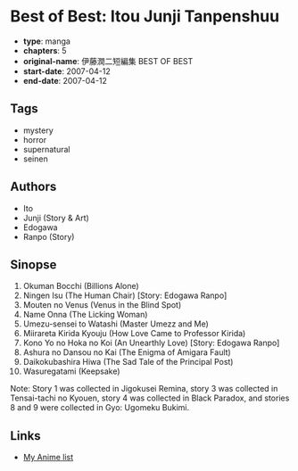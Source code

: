 # Best of Best: Itou Junji Tanpenshuu

-   **type**: manga
-   **chapters**: 5
-   **original-name**: 伊藤潤二短編集 BEST OF BEST
-   **start-date**: 2007-04-12
-   **end-date**: 2007-04-12

## Tags

-   mystery
-   horror
-   supernatural
-   seinen

## Authors

-   Ito
-   Junji (Story & Art)
-   Edogawa
-   Ranpo (Story)

## Sinopse

1. Okuman Bocchi (Billions Alone)
2. Ningen Isu (The Human Chair) [Story: Edogawa Ranpo]
3. Mouten no Venus (Venus in the Blind Spot)
4. Name Onna (The Licking Woman)
5. Umezu-sensei to Watashi (Master Umezz and Me)
6. Miirareta Kirida Kyouju (How Love Came to Professor Kirida)
7. Kono Yo no Hoka no Koi (An Unearthly Love) [Story: Edogawa Ranpo]
8. Ashura no Dansou no Kai (The Enigma of Amigara Fault)
9. Daikokubashira Hiwa (The Sad Tale of the Principal Post)
10. Wasuregatami (Keepsake)

Note: Story 1 was collected in Jigokusei Remina, story 3 was collected in Tensai-tachi no Kyouen, story 4 was collected in Black Paradox, and stories 8 and 9 were collected in Gyo: Ugomeku Bukimi.

## Links

-   [My Anime list](https://myanimelist.net/manga/119021/Best_of_Best__Itou_Junji_Tanpenshuu)
